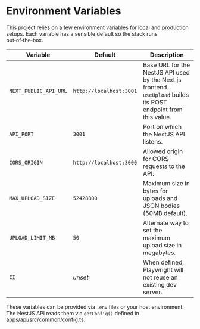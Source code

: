 # Environment Variables

This project relies on a few environment variables for local and production setups.
Each variable has a sensible default so the stack runs out‑of‑the‑box.

| Variable | Default | Description |
|----------|---------|-------------|
| `NEXT_PUBLIC_API_URL` | `http://localhost:3001` | Base URL for the NestJS API used by the Next.js frontend. `useUpload` builds its POST endpoint from this value. |
| `API_PORT` | `3001` | Port on which the NestJS API listens. |
| `CORS_ORIGIN` | `http://localhost:3000` | Allowed origin for CORS requests to the API. |
| `MAX_UPLOAD_SIZE` | `52428800` | Maximum size in bytes for uploads and JSON bodies (50MB default). |
| `UPLOAD_LIMIT_MB` | `50` | Alternate way to set the maximum upload size in megabytes. |
| `CI` | *unset* | When defined, Playwright will not reuse an existing dev server. |

These variables can be provided via `.env` files or your host environment.
The NestJS API reads them via `getConfig()` defined in
[apps/api/src/common/config.ts](apps/api/src/common/config.ts).
